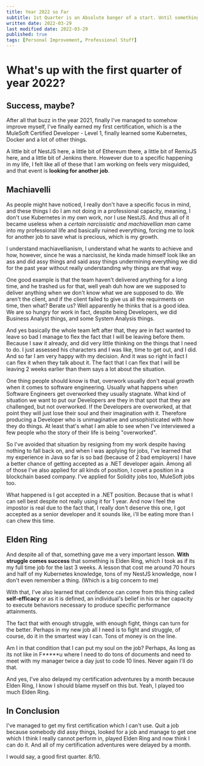 ```yaml
---
title: Year 2022 so Far
subtitle: 1st Quarter is an Absolute banger of a start. Until something came along
written date: 2022-03-29
last modified date: 2022-03-29
published: true
tags: [Personal Improvement, Professional Stuff]
---
```


# What's up with the first quarter of year 2022?

## Success, maybe?

After all that buzz in the year 2021, finally I've managed to somehow improve myself, I've finally earned my first certification, which is a the MuleSoft Certified Developer - Level 1, finally learned some Kubernetes, Docker and a lot of other things. 

A little bit of NestJS here, a little bit of Ethereum there, a little bit of RemixJS here, and a little bit of Jenkins there. However due to a specific happening in my life, I felt like all of these that I am working on feels very misguided, and that event is **looking for another job**.

## Machiavelli

As people might have noticed, I really don't have a specific focus in mind, and these things I do I am not doing in a professional capacity, meaning, I don't use Kubernetes in my own work, nor I use NestJS. And thus all of it became useless when a *certain narcissistic and machiavellian man* came into my professional life and basically ruined everything, forcing me to look for another job to save what is precious, which is my growth.

I understand machiavellianism, I understand what he wants to achieve and how, however, since he was a narcissist, he kinda made himself look like an ass and did assy things and said assy things undermining everything we did for the past year without really understanding why things are that way.

One good example is that the team haven't delivered anything for a long time, and he trashed us for that, well yeah duh how are we supposed to deliver anything when we don't know what we are supposed to do. We aren't the client, and if the client failed to give us all the requirments on time, then what? Berate us? Well apparently he thinks that is a good idea. We are so hungry for work in fact, despite being Developers, we did Business Analyst things, and some System Analysis things. 

And yes basically the whole team left after that, they are in fact wanted to leave so bad I manage to flex the fact that I will be leaving before them. Because I saw it already, and did very little thinking on the things that I need to do. I just assessed his characters and I was like, time to get out, and I did. And so far I am very happy with my decision. And it was so right in fact I can flex it when they talk about it. The fact that I can flex that I will be leaving 2 weeks earlier than them says a lot about the situation. 

One thing people should know is that, overwork usually don't equal growth when it comes to software engineering. Usually what happens when Software Engineers get overworked they usually stagnate. What kind of situation we want to put our Developers are they in that spot that they are challenged, but not overworked. If the Developers are overworked, at that point they will just lose their soul and their imagination with it. Therefore producing a Developer who is unimaginative and unsophisticated with how they do things. At least that's what I am able to see when I've interviewed a few people who the story of their life is being "overworked".

So I've avoided that situation by resigning from my work despite having nothing to fall back on, and when I was applying for jobs, I've learned that my experience in Java so far is so bad (because of 2 bad employers) I have a better chance of getting accepted as a .NET developer again. Among all of those I've also applied for all kinds of position, I covet a position in a blockchain based company. I've applied for Solidity jobs too, MuleSoft jobs too.

What happened is I got accepted in a .NET position. Because that is what I can sell best despite not really using it for 1 year. And now I feel the impostor is real due to the fact that, I really don't deserve this one, I got accepted as a senior developer and it sounds like, i'll be eating more than I can chew this time.

## Elden Ring

And despite all of that, something gave me a very important lesson. **With struggle comes success** that something is Elden Ring, which I took as if its my full time job for the last 3 weeks. A lesson that cost me around 70 hours and half of my Kubernetes knowledge, tons of my NestJS knowledge, now I don't even remember a thing. (Which is a big concern to me)

With that, I've also learned that confidence can come from this thing called **self-efficacy** or as it is defined, an individual's belief in his or her capacity to execute behaviors necessary to produce specific performance attainments. 

The fact that with enough struggle, with enough fight, things can turn for the better. Perhaps in my new job all I need is to fight and struggle, of course, do it in the smartest way I can. Tons of money is on the line.

Am I in that condition that I can put my soul on the job? Perhaps, As long as its not like in F\*\*\*\*\*u where I need to do tons of documents and need to meet with my manager twice a day just to code 10 lines. Never again I'll do that.

And yes, I've also delayed my certification adventures by a month because Elden Ring, I know I should blame myself on this but. Yeah, I played too much Elden Ring.

## In Conclusion

I've managed to get my first certification which I can't use. Quit a job because somebody did assy things, looked for a job and manage to get one which I think I really cannot perform in, played Elden Ring and now think I can do it. And all of my certification adventures were delayed by a month.

I would say, a good first quarter. 8/10.